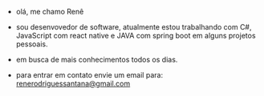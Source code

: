 - olá, me chamo Renê 
- sou desenvovedor de software, atualmente estou trabalhando com C#, JavaScript com react native e JAVA com spring boot em alguns projetos pessoais.
- em busca de mais conhecimentos todos os dias.

- para entrar em contato envie um email para: renerodriguessantana@gmail.com

<!---
renerodrigues/renerodrigues is a ✨ special ✨ repository because its `README.md` (this file) appears on your GitHub profile.
You can click the Preview link to take a look at your changes.
--->
